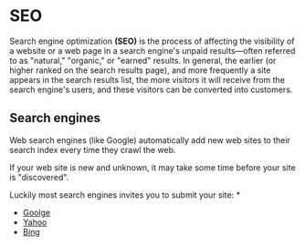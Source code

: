 # SEO

Search engine optimization **(SEO)** is the process of affecting the visibility of a website or a web page in a search engine's unpaid results—often referred to as "natural," "organic," or "earned" results. In general, the earlier (or higher ranked on the search results page), and more frequently a site appears in the search results list, the more visitors it will receive from the search engine's users, and these visitors can be converted into customers.

## Search engines

Web search engines (like Google) automatically add new web sites to their search index every time they crawl the web.

If your web site is new and unknown, it may take some time before your site is "discovered".

Luckily most search engines invites you to submit your site: *


- [Goolge](https://www.google.com/webmasters/tools/submit-url?continue=/addurl)
- [Yahoo](https://search.yahoo.com/info/submit.html)
- [Bing](http://www.bing.com/toolbox/submit-site-url)


